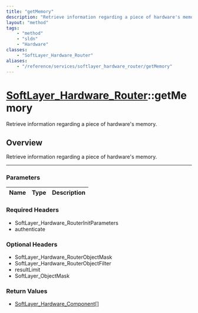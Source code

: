 ```yaml
---
title: "getMemory"
description: "Retrieve information regarding a piece of hardware's memory."
layout: "method"
tags:
    - "method"
    - "sldn"
    - "Hardware"
classes:
    - "SoftLayer_Hardware_Router"
aliases:
    - "/reference/services/softlayer_hardware_router/getMemory"
---
```

# [SoftLayer_Hardware_Router](/reference/services/SoftLayer_Hardware_Router)::getMemory


Retrieve information regarding a piece of hardware's memory.


## Overview 
Retrieve information regarding a piece of hardware's memory.

-----

### Parameters 
|Name | Type | Description |
| --- | --- | --- |


### Required Headers
* SoftLayer_Hardware_RouterInitParameters
* authenticate


### Optional Headers
* SoftLayer_Hardware_RouterObjectMask
* SoftLayer_Hardware_RouterObjectFilter
* resultLimit
* SoftLayer_ObjectMask

### Return Values
* <a href='/reference/datatypes/SoftLayer_Hardware_Component'>SoftLayer_Hardware_Component[] </a>




